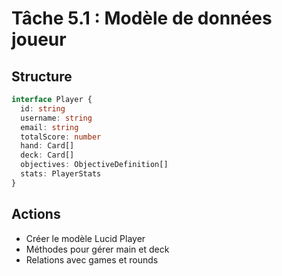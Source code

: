 # Tâche 5.1 : Modèle de données joueur

## Structure
```typescript
interface Player {
  id: string
  username: string
  email: string
  totalScore: number
  hand: Card[]
  deck: Card[]
  objectives: ObjectiveDefinition[]
  stats: PlayerStats
}
```

## Actions
- Créer le modèle Lucid Player
- Méthodes pour gérer main et deck
- Relations avec games et rounds
